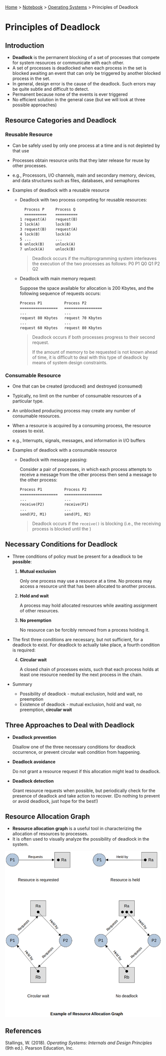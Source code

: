 <a href="../../">Home</a> > <a href="../notebook">Notebook</a> > <a href="./">Operating Systems</a> > Principles of Deadlock

# Principles of Deadlock



## Introduction

* **Deadlock** is the permanent blocking of a set of processes that compete for system resources or communicate with each other.
* A set of processes is deadlocked when each process in the set is blocked awaiting an event that can only be triggered by another blocked process in the set.
* In general, design error is the cause of the deadlock. Such errors may be quite subtle and difficult to detect.
* Permanent because none of the events is ever triggered
* No efficient solution in the general case (but we will look at three possible approaches)



## Resource Categories and Deadlock

### Reusable Resource

* Can be safely used by only one process at a time and is not depleted by that use

* Processes obtain resource units that they later release for reuse by other processes.

* e.g., Processors, I/O channels, main and secondary memory, devices, and data structures such as files, databases, and semaphores

* Examples of deadlock with a reusable resource

  * Deadlock with two process competing for reusable resources:

    ```plain
      Process P		Process Q
      ==========	==========
    1 request(A)	request(B)
    2 lock(A)		lock(B)
    3 request(B)	request(A)
    4 lock(B)		lock(A)
    5 ... 			...
    6 unlock(B)		unlock(A)
    7 unlock(A)		unlock(B)
    ```

    > Deadlock occurs if the multiprogramming system interleaves the execution of the two processes as follows: P0 P1 Q0 Q1 P2 Q2

  * Deadlock with main memory request:

    Suppose the space available for allocation is 200 Kbytes, and the following sequence of requests occurs:

    ```plain
    Process P1			Process P2
    =================	=================					
    ...					...
    request 80 Kbytes	request 70 Kbytes
    ...					...
    request 60 Kbytes	request 80 Kbytes
    ```

    > Deadlock occurs if both processes progress to their second request.
    >
    > If the amount of memory to be requested is not known ahead of time, it is difficult to deal with this type of deadlock by means of system design constraints.

### Consumable Resource

* One that can be created (produced) and destroyed (consumed)

* Typically, no limit on the number of consumable resources of a particular type.

* An unblocked producing process may create any number of consumable resources.

* When a resource is acquired by a consuming process, the resource ceases to exist.

* e.g., Interrupts, signals, messages, and information in I/O buffers

* Examples of deadlock with a consumable resource

  * Deadlock with message passing:

    Consider a pair of processes, in which each process attempts to receive a message from the other process then send a message to the other process:

    ```plain
    Process P1			Process P2
    =================	=================					
    ...					...
    receive(P2)			receive(P1)
    ...					...
    send(P2, M1)		send(P1, M2)
    ```

    > Deadlock occurs if the `receive()` is blocking (i.e., the receiving process is blocked until the )



## Necessary Conditions for Deadlock

* Three conditions of policy must be present for a deadlock to be **possible**:

  1. **Mutual exclusion**

     Only one process may use a resource at a time. No process may access a resource unit that has been allocated to another process.

  2. **Hold and wait**

     A process may hold allocated resources while awaiting assignment of other resources.

  3. **No preemption**

     No resource can be forcibly removed from a process holding it.

* The first three conditions are necessary, but not sufficient, for a deadlock to exist. For deadlock to actually take place, a fourth condition is required:

  4. **Circular wait**

     A closed chain of processes exists, such that each process holds at least one resource needed by the next process in the chain.

* Summary

  * Possibility of deadlock - mutual exclusion, hold and wait, no preemption
  * Existence of deadlock - mutual exclusion, hold and wait, no preemption, **circular wait**



## Three Approaches to Deal with Deadlock

* **Deadlock prevention**

  Disallow one of the three necessary conditions for deadlock occurrence, or prevent circular wait condition from happening.

* **Deadlock avoidance**

  Do not grant a resource request if this allocation might lead to deadlock.

* **Deadlock detection**

  Grant resource requests when possible, but periodically check for the presence of deadlock and take action to recover. (Do nothing to prevent or avoid deadlock, just hope for the best!)



## Resource Allocation Graph

* **Resource allocation graph** is a useful tool in characterizing the allocation of resources to processes.
* It is often used to visually analyze the possibility of deadlock in the system.



<img src="./img/example-of-resource-allocation-graph.png" alt="example-of-resource-allocation-graph" width="650">








## References

Stallings, W. (2018). *Operating Systems: Internals and Design Principles* (9th ed.). Pearson Education, Inc.
